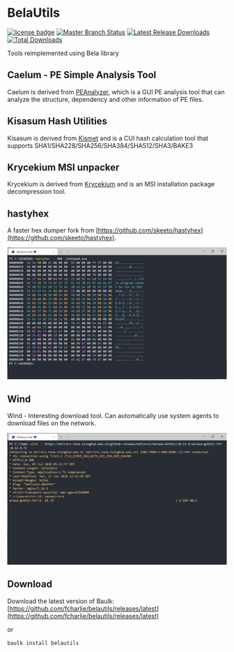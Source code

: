 # BelaUtils

[![license badge](https://img.shields.io/github/license/fcharlie/belautils.svg)](LICENSE)
[![Master Branch Status](https://github.com/fcharlie/belautils/workflows/CI/badge.svg)](https://github.com/fcharlie/belautils/actions)
[![Latest Release Downloads](https://img.shields.io/github/downloads/fcharlie/belautils/latest/total.svg)](https://github.com/fcharlie/belautils/releases/latest)
[![Total Downloads](https://img.shields.io/github/downloads/fcharlie/belautils/total.svg)](https://github.com/fcharlie/belautils/releases)

Tools reimplemented using Bela library


## Caelum - PE Simple Analysis Tool

Caelum is derived from [PEAnalyzer](https://github.com/fcharlie/PEAnalyzer/), which is a GUI PE analysis tool that can analyze the structure, dependency and other information of PE files.


## Kisasum Hash Utilities

Kisasum is derived from [Kismet](https://github.com/fcharlie/Kismet) and is a CUI hash calculation tool that supports SHA1/SHA228/SHA256/SHA384/SHA512/SHA3/BAKE3


## Krycekium MSI unpacker

Krycekium is derived from  [Krycekium](https://github.com/fcharlie/Krycekium) and is an MSI installation package decompression tool.

## hastyhex

A faster hex dumper fork from [https://github.com/skeeto/hastyhex](https://github.com/skeeto/hastyhex). 

![](./docs/images/hastyhex.png)

## Wind

Wind - Interesting download tool. Can automatically use system agents to download files on the network.

![](./docs/images/wind.png)

## Download

Download the latest version of Baulk: [https://github.com/fcharlie/belautils/releases/latest](https://github.com/fcharlie/belautils/releases/latest)

or

```powershell
baulk install belautils
```

